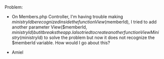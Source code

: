 Problem:
- On Members.php Controller, I'm having trouble making $ministryId be recognized inside the function View($memberId), I tried to add another
parameter View($memberId, $ministryId) but it breaks the app. I also tried to create another function ViewMinistry($ministryId) to solve the 
problem but now it does not recognize the $memberId variable. How would I go about this?

- Amiel
